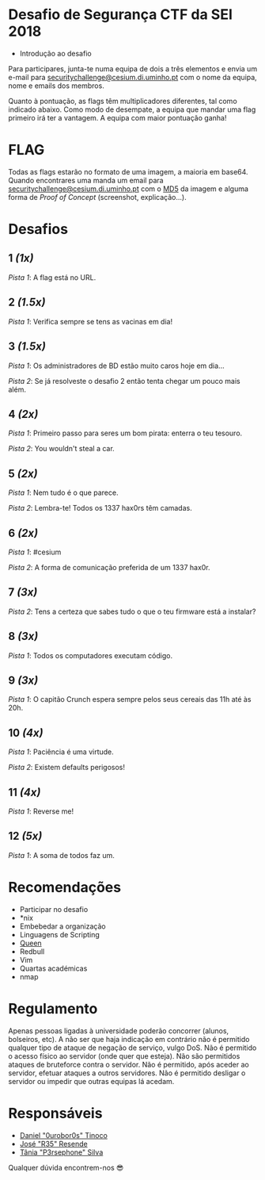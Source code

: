 # Desafio de Segurança CTF da SEI 2018

- Introdução ao desafio

Para participares, junta-te numa equipa de dois a três elementos e envia um e-mail para securitychallenge@cesium.di.uminho.pt com o nome da equipa, nome e emails dos membros.

Quanto à pontuação, as flags têm multiplicadores diferentes, tal como indicado abaixo. Como modo de desempate, a equipa que mandar uma flag primeiro irá ter a vantagem. A equipa com maior pontuação ganha!

# FLAG

Todas as flags estarão no formato de uma imagem, a maioria em base64. Quando encontrares uma manda um email para securitychallenge@cesium.di.uminho.pt com o [MD5] da imagem e alguma forma de _Proof of Concept_ (screenshot, explicação...).

# Desafios
## 1 _(1x)_
_Pista 1_: A flag está no URL.

## 2 _(1.5x)_
_Pista 1_: Verifica sempre se tens as vacinas em dia!

## 3 _(1.5x)_
_Pista 1_: Os administradores de BD estão muito caros hoje em dia...

_Pista 2_: Se já resolveste o desafio 2 então tenta chegar um pouco mais além.

## 4 _(2x)_
_Pista 1_: Primeiro passo para seres um bom pirata: enterra o teu tesouro.

_Pista 2_: You wouldn't steal a car. 

## 5 _(2x)_
_Pista 1_: Nem tudo é o que parece.

_Pista 2_: Lembra-te! Todos os 1337 hax0rs têm camadas.

## 6 _(2x)_
_Pista 1_: #cesium

_Pista 2_: A forma de comunicação preferida de um 1337 hax0r.

## 7 _(3x)_
_Pista 2_: Tens a certeza que sabes tudo o que o teu firmware está a instalar?

## 8 _(3x)_
_Pista 1_: Todos os computadores executam código.

## 9 _(3x)_
_Pista 1_: O capitão Crunch espera sempre pelos seus cereais das 11h até às 20h.

## 10 _(4x)_
_Pista 1_: Paciência é uma virtude.

_Pista 2_: Existem defaults perigosos!

## 11 _(4x)_
_Pista 1_: Reverse me!

## 12 _(5x)_
_Pista 1_: A soma de todos faz um.

# Recomendações
- Participar no desafio
- \*nix
- Embebedar a organização
- Linguagens de Scripting
- [Queen](https://www.youtube.com/watch?v=-tJYN-eG1zk)
- Redbull
- Vim
- Quartas académicas
- nmap

# Regulamento
Apenas pessoas ligadas à universidade poderão concorrer (alunos, bolseiros, etc). A não ser que haja indicação em contrário não é permitido qualquer tipo de ataque de negação de serviço, vulgo DoS. Não é permitido o acesso físico ao servidor (onde quer que esteja). Não são permitidos ataques de bruteforce contra o servidor. Não é permitido, após aceder ao servidor, efetuar ataques a outros servidores. Não é permitido desligar o servidor ou impedir que outras equipas lá acedam.

# Responsáveis
- [Daniel "0urobor0s" Tinoco](https://github.com/0urobor0s)
- [José "R35" Resende](https://github.com/zepedroresende)
- [Tânia "P3rsephone" Silva](https://github.com/p3rsephone)

Qualquer dúvida encontrem-nos :sunglasses:

[MD5]: https://en.wikipedia.org/wiki/Md5sum
